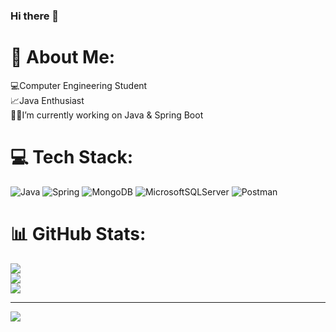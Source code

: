 ### Hi there 👋

# 💫 About Me:
💻Computer Engineering Student<br>📈Java Enthusiast<br>👨‍💻I’m currently working on Java & Spring Boot<br>

# 💻 Tech Stack:
![Java](https://img.shields.io/badge/java-%23ED8B00.svg?style=for-the-badge&logo=java&logoColor=white) ![Spring](https://img.shields.io/badge/spring-%236DB33F.svg?style=for-the-badge&logo=spring&logoColor=white) ![MongoDB](https://img.shields.io/badge/MongoDB-%234ea94b.svg?style=for-the-badge&logo=mongodb&logoColor=white) ![MicrosoftSQLServer](https://img.shields.io/badge/Microsoft%20SQL%20Sever-CC2927?style=for-the-badge&logo=microsoft%20sql%20server&logoColor=white) ![Postman](https://img.shields.io/badge/Postman-FF6C37?style=for-the-badge&logo=postman&logoColor=white)
# 📊 GitHub Stats:
![](https://github-readme-stats.vercel.app/api?username=muhammedildeniz&theme=merko&hide_border=false&include_all_commits=false&count_private=false)<br/>
![](https://github-readme-streak-stats.herokuapp.com/?user=muhammedildeniz&theme=merko&hide_border=false)<br/>
![](https://github-readme-stats.vercel.app/api/top-langs/?username=muhammedildeniz&theme=merko&hide_border=false&include_all_commits=false&count_private=false&layout=compact)

---
[![](https://visitcount.itsvg.in/api?id=muhammedildeniz&icon=0&color=0)](https://visitcount.itsvg.in)

<!-- Proudly created with GPRM ( https://gprm.itsvg.in ) -->
